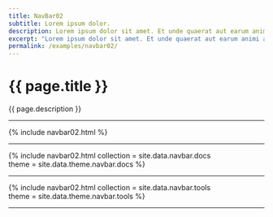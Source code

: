 ```yaml
---
title: NavBar02
subtitle: Lorem ipsum dolor.
description: Lorem ipsum dolor sit amet. Et unde quaerat aut earum animi aut explicabo saepe qui quibusdam accusamus ut velit asperiores vel natus temporibus. Qui sapiente saepe qui totam saepe est suscipit quia vel error provident cum omnis eius aut galisum rem nulla dolor? Qui internos voluptas est nulla odit est temporibus expedita eos quidem cumque. Ea voluptates eligendi quo rerum libero et molestiae harum vel fugit magni et cupiditate optio At quia consequuntur ut exercitationem laboriosam. Cum blanditiis voluptatibus At amet sunt At quia deleniti id quibusdam neque ut odio placeat.
excerpt: "Lorem ipsum dolor sit amet. Et unde quaerat aut earum animi aut explicabo saepe qui quibusdam accusamus ut velit asperiores vel natus temporibus."
permalink: /examples/navbar02/
---
```


<h1>{{ page.title }}</h1>
<p class = "text-justify">{{ page.description }}</p>

<hr/>
{% include navbar02.html %}
<hr/>

{% include navbar02.html    collection = site.data.navbar.docs  
                            theme = site.data.theme.navbar.docs %}
<hr/>

{% include navbar02.html    collection = site.data.navbar.tools  
                            theme = site.data.theme.navbar.tools %}
<hr/>
